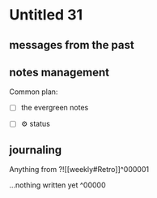 # Untitled 31
## messages from the past

## notes management

Common plan:
- [ ] the evergreen notes 
- [ ] ⚙️ status



## journaling 

Anything from ?![[weekly#Retro]]^000001


...nothing written yet
^00000



